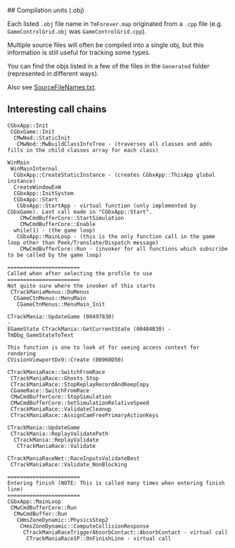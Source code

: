﻿﻿## Compilation units (.obj)

Each listed `.obj` file name in `TmForever.map` originated from a `.cpp` file (e.g. `GameControlGrid.obj` was `GameControlGrid.cpp`).

Multiple source files will often be compiled into a single obj, but this information is still useful for tracking some types.

You can find the objs listed in a few of the files in the `Generated` folder (represented in different ways).

Also see [SourceFileNames.txt](SourceFileNames.txt).

## Interesting call chains

```
CGbxApp::Init
 CGbxGame::Init
  CMwNod::StaticInit
   CMwNod::MwBuildClassInfoTree - (traverses all classes and adds fills in the child classes array for each class)
```

```
WinMain
 WinMainInternal
  CGbxApp::CreateStaticInstance - (creates CGbxApp::ThisApp global instance)
  CreateWindowExW
  CGbxApp::InitSystem
  CGbxApp::Start
   CGbxApp::StartApp - virtual function (only implemented by CGbxGame). Last call made in "CGbxApp::Start".
    CMwCmdBufferCore::StartSimulation
	CMwCmdBufferCore::Enable
  while(1) - (the game loop)
   CGbxApp::MainLoop - (this is the only function call in the game loop other than Peek/Translate/Dispatch message)
    CMwCmdBufferCore::Run - (invoker for all functions which subscribe to be called by the game loop)
```

```
=======================
Called when after selecting the profile to use
=======================
Not quite sure where the invoker of this starts
 CTrackManiaMenus::DoMenus
  CGameCtnMenus::MenuMain
   CGameCtnMenus::MenuMain_Init
```

```
CTrackMania::UpdateGame (00497830)
- 
EGameState CTrackMania::GetCurrentState (00484B30) - TmDbg_GameStateToText
```

```
This function is one to look at for seeing access context for rendering
CVisionViewportDx9::Create (00960D50)
```

```
CTrackManiaRace::SwitchFromRace
 CTrackManiaRace::Ghosts_Stop
 CTrackManiaRace::StopReplayRecordAndKeepCopy
 CGameRace::SwitchFromRace
 CMwCmdBufferCore::StopSimulation
 CMwCmdBufferCore::SetSimulationRelativeSpeed
 CTrackManiaRace::ValidateCleanup
 CTrackManiaRace::AssignCamFreePrimaryActionKeys
```

```
CTrackMania::UpdateGame
 CTrackMania::ReplayValidatePath
  CTrackMania::ReplayValidate
   CTrackManiaRace::Validate
```

```
CTrackManiaRaceNet::RaceInputsValidateBest
 CTrackManiaRace::Validate_NonBlocking
```

```
=======================
Entering finish (NOTE: This is called many times when entering finish line)
=======================
CGbxApp::MainLoop
 CMwCmdBufferCore::Run
  CMwCmdBuffer::Run
   CHmsZoneDynamic::PhysicsStep2
    CHmsZoneDynamic::ComputeCollisionResponse
     CTrackManiaRaceTriggerAbsorbContact::AbsorbContact - virtual call
      CTrackManiaRace1P::OnFinishLine - virtual call
```
